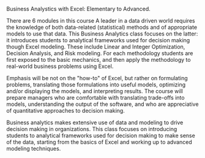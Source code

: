 Business Analystics with Excel: Elementary to Advanced.

There are 6 modules in this course
A leader in a data driven world requires the knowledge of both data-related (statistical) methods and of appropriate models to use that data. This Business Analytics class focuses on the latter: it introduces students to analytical frameworks used for decision making though Excel modeling. These include Linear and Integer Optimization, Decision Analysis, and Risk modeling. For each methodology students are first exposed to the basic mechanics, and then apply the methodology to real-world business problems using Excel. 

Emphasis will be not on the "how-to" of Excel, but rather on formulating problems, translating those formulations into useful models, optimizing and/or displaying the models, and interpreting results. The course will prepare managers who are comfortable with translating trade-offs into models, understanding the output of the software, and who are appreciative of quantitative approaches to decision making.

Business analytics makes extensive use of data and modeling to drive decision making in organizations. This class focuses on introducing students to analytical frameworks used for decision making to make sense of the data, starting from the basics of Excel and working up to advanced modeling techniques.
